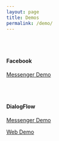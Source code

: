 ```yaml
---
layout: page
title: Demos
permalink: /demo/
---
```


<br /><br />

#### Facebook
[Messenger Demo](/kelsey/fbm-demo/)

<br /><br />

#### DialogFlow
[Messenger Demo](/kelsey/dfm-demo/)

[Web Demo](/kelsey/dfw-demo/)